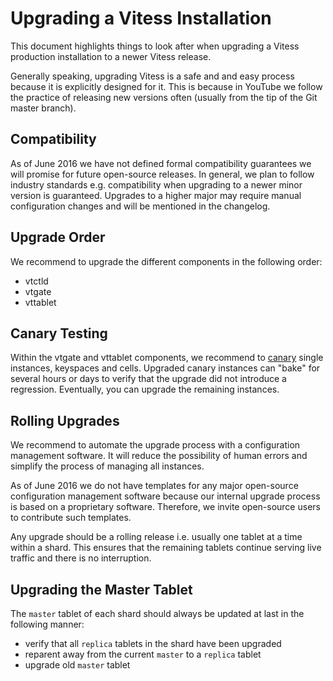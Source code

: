 # Upgrading a Vitess Installation

This document highlights things to look after when upgrading a Vitess production installation to a newer Vitess release.

Generally speaking, upgrading Vitess is a safe and and easy process because it is explicitly designed for it. This is because in YouTube we follow the practice of releasing new versions often (usually from the tip of the Git master branch).

## Compatibility

As of June 2016 we have not defined formal compatibility guarantees we will promise for future open-source releases. In general, we plan to follow industry standards e.g. compatibility when upgrading to a newer minor version is guaranteed. Upgrades to a higher major may require manual configuration changes and will be mentioned in the changelog.

## Upgrade Order

We recommend to upgrade the different components in the following order:

- vtctld
- vtgate
- vttablet

## Canary Testing

Within the vtgate and vttablet components, we recommend to [canary](http://martinfowler.com/bliki/CanaryRelease.html) single instances, keyspaces and cells. Upgraded canary instances can "bake" for several hours or days to verify that the upgrade did not introduce a regression. Eventually, you can upgrade the remaining instances.

## Rolling Upgrades

We recommend to automate the upgrade process with a configuration management software. It will reduce the possibility of human errors and simplify the process of managing all instances.

As of June 2016 we do not have templates for any major open-source configuration management software because our internal upgrade process is based on a proprietary software. Therefore, we invite open-source users to contribute such templates.

Any upgrade should be a rolling release i.e. usually one tablet at a time within a shard. This ensures that the remaining tablets continue serving live traffic and there is no interruption.

## Upgrading the Master Tablet

The `master` tablet of each shard should always be updated at last in the following manner:

- verify that all `replica` tablets in the shard have been upgraded
- reparent away from the current `master` to a `replica` tablet
- upgrade old `master` tablet
